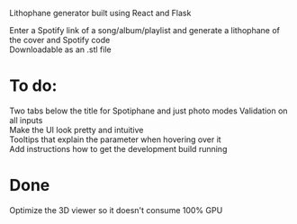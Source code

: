 Lithophane generator built using React and Flask

Enter a Spotify link of a song/album/playlist and generate a lithophane of the cover and Spotify code  
Downloadable as an .stl file

# To do:  
Two tabs below the title for Spotiphane and just photo modes
Validation on all inputs  
Make the UI look pretty and intuitive  
Tooltips that explain the parameter when hovering over it  
Add instructions how to get the development build running  

# Done
Optimize the 3D viewer so it doesn't consume 100% GPU